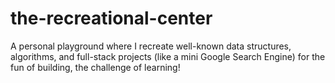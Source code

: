 # the-recreational-center
A personal playground where I recreate well-known data structures, algorithms, and full-stack projects (like a mini Google Search Engine) for the fun of building, the challenge of learning!
